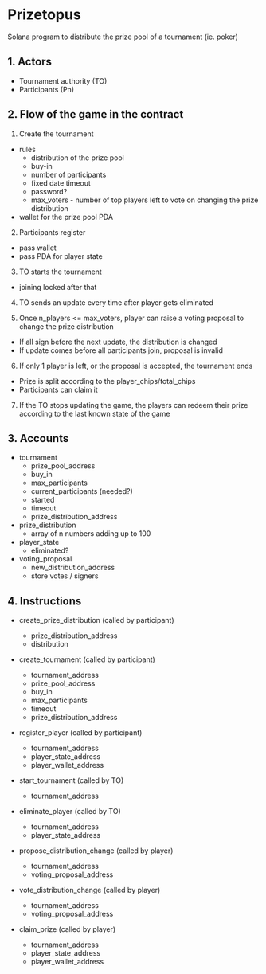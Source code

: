 # Prizetopus

Solana program to distribute the prize pool of a tournament (ie. poker)

## 1. Actors

- Tournament authority (TO)
- Participants (Pn)

## 2. Flow of the game in the contract

1. Create the tournament
  - rules
    - distribution of the prize pool
    - buy-in
    - number of participants
    - fixed date timeout
    - password?
    - max_voters - number of top players left to vote on changing the prize distribution
  - wallet for the prize pool PDA

2. Participants register
  - pass wallet
  - pass PDA for player state

3. TO starts the tournament
  - joining locked after that

4. TO sends an update every time after player gets eliminated 

5. Once n_players <= max_voters, player can raise a voting proposal to change the prize distribution
  - If all sign before the next update, the distribution is changed
  - If update comes before all participants join, proposal is invalid

6. If only 1 player is left, or the proposal is accepted, the tournament ends
  - Prize is split according to the player_chips/total_chips
  - Participants can claim it

7. If the TO stops updating the game, the players can redeem their prize according to the last known state of the game

## 3. Accounts

- tournament
  - prize_pool_address
  - buy_in
  - max_participants
  - current_participants (needed?)
  - started
  - timeout
  - prize_distribution_address
- prize_distribution
  - array of n numbers adding up to 100
- player_state
  - eliminated?
- voting_proposal
  - new_distribution_address
  - store votes / signers

## 4. Instructions

- create_prize_distribution (called by participant)
  - prize_distribution_address
  - distribution

- create_tournament (called by participant)
  - tournament_address
  - prize_pool_address
  - buy_in
  - max_participants
  - timeout
  - prize_distribution_address

- register_player (called by participant)
  - tournament_address
  - player_state_address
  - player_wallet_address

- start_tournament (called by TO)
  - tournament_address

- eliminate_player (called by TO)
  - tournament_address
  - player_state_address

- propose_distribution_change (called by player)
  - tournament_address
  - voting_proposal_address

- vote_distribution_change (called by player)
  - tournament_address
  - voting_proposal_address

- claim_prize (called by player)
  - tournament_address
  - player_state_address
  - player_wallet_address

